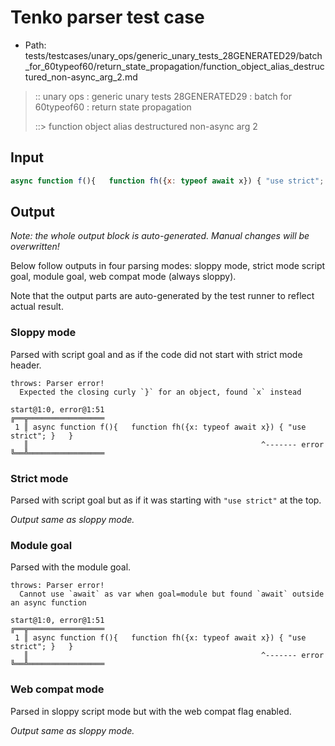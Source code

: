 # Tenko parser test case

- Path: tests/testcases/unary_ops/generic_unary_tests_28GENERATED29/batch_for_60typeof60/return_state_propagation/function_object_alias_destructured_non-async_arg_2.md

> :: unary ops : generic unary tests 28GENERATED29 : batch for 60typeof60 : return state propagation
>
> ::> function object alias destructured non-async arg 2

## Input

`````js
async function f(){   function fh({x: typeof await x}) { "use strict"; }   }
`````

## Output

_Note: the whole output block is auto-generated. Manual changes will be overwritten!_

Below follow outputs in four parsing modes: sloppy mode, strict mode script goal, module goal, web compat mode (always sloppy).

Note that the output parts are auto-generated by the test runner to reflect actual result.

### Sloppy mode

Parsed with script goal and as if the code did not start with strict mode header.

`````
throws: Parser error!
  Expected the closing curly `}` for an object, found `x` instead

start@1:0, error@1:51
╔══╦═════════════════
 1 ║ async function f(){   function fh({x: typeof await x}) { "use strict"; }   }
   ║                                                    ^------- error
╚══╩═════════════════

`````

### Strict mode

Parsed with script goal but as if it was starting with `"use strict"` at the top.

_Output same as sloppy mode._

### Module goal

Parsed with the module goal.

`````
throws: Parser error!
  Cannot use `await` as var when goal=module but found `await` outside an async function

start@1:0, error@1:51
╔══╦═════════════════
 1 ║ async function f(){   function fh({x: typeof await x}) { "use strict"; }   }
   ║                                                    ^------- error
╚══╩═════════════════

`````


### Web compat mode

Parsed in sloppy script mode but with the web compat flag enabled.

_Output same as sloppy mode._
